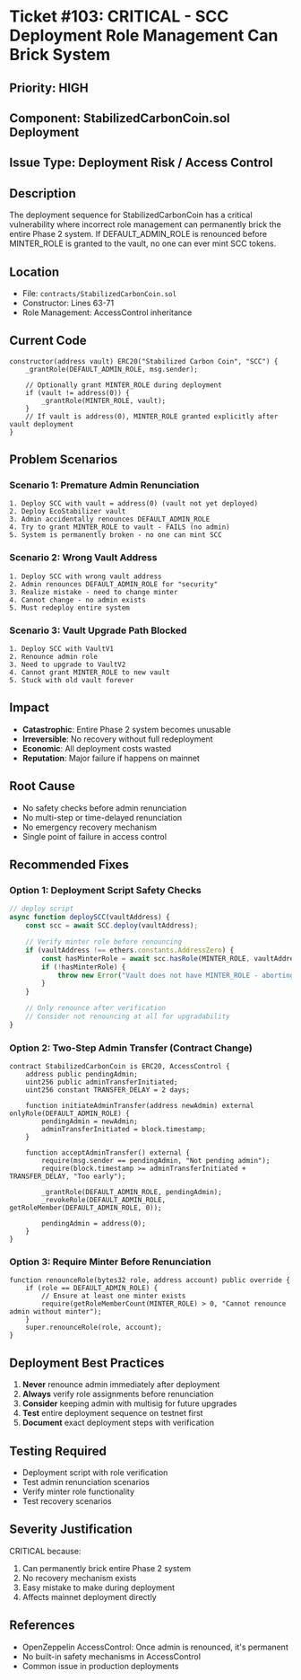 # Ticket #103: CRITICAL - SCC Deployment Role Management Can Brick System

## Priority: HIGH

## Component: StabilizedCarbonCoin.sol Deployment

## Issue Type: Deployment Risk / Access Control

## Description

The deployment sequence for StabilizedCarbonCoin has a critical vulnerability where incorrect role management can permanently brick the entire Phase 2 system. If DEFAULT_ADMIN_ROLE is renounced before MINTER_ROLE is granted to the vault, no one can ever mint SCC tokens.

## Location

- File: `contracts/StabilizedCarbonCoin.sol`
- Constructor: Lines 63-71
- Role Management: AccessControl inheritance

## Current Code

```solidity
constructor(address vault) ERC20("Stabilized Carbon Coin", "SCC") {
    _grantRole(DEFAULT_ADMIN_ROLE, msg.sender);

    // Optionally grant MINTER_ROLE during deployment
    if (vault != address(0)) {
        _grantRole(MINTER_ROLE, vault);
    }
    // If vault is address(0), MINTER_ROLE granted explicitly after vault deployment
}
```

## Problem Scenarios

### Scenario 1: Premature Admin Renunciation

```
1. Deploy SCC with vault = address(0) (vault not yet deployed)
2. Deploy EcoStabilizer vault
3. Admin accidentally renounces DEFAULT_ADMIN_ROLE
4. Try to grant MINTER_ROLE to vault - FAILS (no admin)
5. System is permanently broken - no one can mint SCC
```

### Scenario 2: Wrong Vault Address

```
1. Deploy SCC with wrong vault address
2. Admin renounces DEFAULT_ADMIN_ROLE for "security"
3. Realize mistake - need to change minter
4. Cannot change - no admin exists
5. Must redeploy entire system
```

### Scenario 3: Vault Upgrade Path Blocked

```
1. Deploy SCC with VaultV1
2. Renounce admin role
3. Need to upgrade to VaultV2
4. Cannot grant MINTER_ROLE to new vault
5. Stuck with old vault forever
```

## Impact

- **Catastrophic**: Entire Phase 2 system becomes unusable
- **Irreversible**: No recovery without full redeployment
- **Economic**: All deployment costs wasted
- **Reputation**: Major failure if happens on mainnet

## Root Cause

- No safety checks before admin renunciation
- No multi-step or time-delayed renunciation
- No emergency recovery mechanism
- Single point of failure in access control

## Recommended Fixes

### Option 1: Deployment Script Safety Checks

```javascript
// deploy script
async function deploySCC(vaultAddress) {
    const scc = await SCC.deploy(vaultAddress);

    // Verify minter role before renouncing
    if (vaultAddress !== ethers.constants.AddressZero) {
        const hasMinterRole = await scc.hasRole(MINTER_ROLE, vaultAddress);
        if (!hasMinterRole) {
            throw new Error("Vault does not have MINTER_ROLE - aborting");
        }
    }

    // Only renounce after verification
    // Consider not renouncing at all for upgradability
}
```

### Option 2: Two-Step Admin Transfer (Contract Change)

```solidity
contract StabilizedCarbonCoin is ERC20, AccessControl {
    address public pendingAdmin;
    uint256 public adminTransferInitiated;
    uint256 constant TRANSFER_DELAY = 2 days;

    function initiateAdminTransfer(address newAdmin) external onlyRole(DEFAULT_ADMIN_ROLE) {
        pendingAdmin = newAdmin;
        adminTransferInitiated = block.timestamp;
    }

    function acceptAdminTransfer() external {
        require(msg.sender == pendingAdmin, "Not pending admin");
        require(block.timestamp >= adminTransferInitiated + TRANSFER_DELAY, "Too early");

        _grantRole(DEFAULT_ADMIN_ROLE, pendingAdmin);
        _revokeRole(DEFAULT_ADMIN_ROLE, getRoleMember(DEFAULT_ADMIN_ROLE, 0));

        pendingAdmin = address(0);
    }
}
```

### Option 3: Require Minter Before Renunciation

```solidity
function renounceRole(bytes32 role, address account) public override {
    if (role == DEFAULT_ADMIN_ROLE) {
        // Ensure at least one minter exists
        require(getRoleMemberCount(MINTER_ROLE) > 0, "Cannot renounce admin without minter");
    }
    super.renounceRole(role, account);
}
```

## Deployment Best Practices

1. **Never** renounce admin immediately after deployment
2. **Always** verify role assignments before renunciation
3. **Consider** keeping admin with multisig for future upgrades
4. **Test** entire deployment sequence on testnet first
5. **Document** exact deployment steps with verification

## Testing Required

- Deployment script with role verification
- Test admin renunciation scenarios
- Verify minter role functionality
- Test recovery scenarios

## Severity Justification

CRITICAL because:

1. Can permanently brick entire Phase 2 system
2. No recovery mechanism exists
3. Easy mistake to make during deployment
4. Affects mainnet deployment directly

## References

- OpenZeppelin AccessControl: Once admin is renounced, it's permanent
- No built-in safety mechanisms in AccessControl
- Common issue in production deployments
